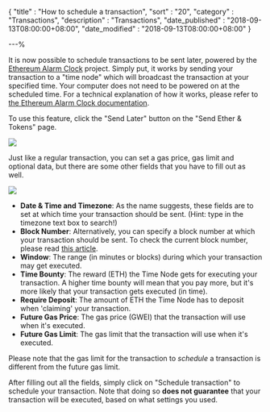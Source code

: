 {
"title"       : "How to schedule a transaction",
"sort"        : "20",
"category"    : "Transactions",
"description" : "Transactions",
"date_published" : "2018-09-13T08:00:00+08:00",
"date_modified"  : "2018-09-13T08:00:00+08:00"
}

---%

It is now possible to schedule transactions to be sent later, powered by the [Ethereum Alarm Clock](https://www.ethereum-alarm-clock.com/) project. Simply put, it works by sending your transaction to a "time node" which will broadcast the transaction at your specified time. Your computer does not need to be powered on at the scheduled time. For a technical explanation of how it works, please refer to [the Ethereum Alarm Clock documentation](https://ethereum-alarm-clock.readthedocs.io/en/latest/introduction.html#what-problem-does-this-solve).

To use this feature, click the "Send Later" button on the "Send Ether & Tokens" page.

![](https://i.imgur.com/oqzfAol.png)

Just like a regular transaction, you can set a gas price, gas limit and optional data, but there are some other fields that you have to fill out as well.

![](https://i.imgur.com/C2Cyb3l.png)

* **Date & Time and Timezone**: As the name suggests, these fields are to set at which time your transaction should be sent. (Hint: type in the timezone text box to search!)
* **Block Number**: Alternatively, you can specify a block number at which your transaction should be sent. To check the current block number, please read [this article](https://support.mycrypto.com/faq/check-the-current-eth-block-number.html).
* **Window**: The range (in minutes or blocks) during which your transaction may get executed.
* **Time Bounty**: The reward (ETH) the Time Node gets for executing your transaction. A higher time bounty will mean that you pay more, but it's more likely that your transaction gets executed (in time).
* **Require Deposit**: The amount of ETH the Time Node has to deposit when 'claiming' your transaction.
* **Future Gas Price**: The gas price (GWEI) that the transaction will use when it's executed.
* **Future Gas Limit**: The gas limit that the transaction will use when it's executed.

Please note that the gas limit for the transaction to _schedule_ a transaction is different from the future gas limit.

After filling out all the fields, simply click on "Schedule transaction" to schedule your transaction. Note that doing so **does not guarantee** that your transaction will be executed, based on what settings you used.
